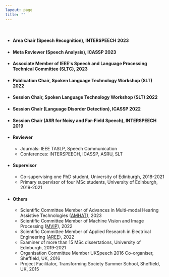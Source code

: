 ```yaml
---
layout: page
title: ""
---
```


<br>

* #### Area Chair (Speech Recognition), INTERSPEECH 2023 
* #### Meta Reviewer (Speech Analysis), ICASSP 2023 
* #### Associate Member of IEEE's Speech and Language Processing Technical Committee (SLTC), 2023
* #### Publication Chair, Spoken Language Technology Workshop (SLT) 2022
* #### Session Chair, Spoken Language Technology Workshop (SLT) 2022
* #### Session Chair (Language Disorder Detection), ICASSP 2022
* #### Session Chair (ASR for Noisy and Far-Field Speech), INTERSPEECH 2019


* #### Reviewer 
   - Journals: IEEE TASLP, Speech Communication
   - Conferences: INTERSPEECH, ICASSP, ASRU, SLT
 
 
* #### Supervisor 
   - Co-supervising one PhD student, University of Edinburgh, 2018-2021
   - Primary supervisor of four MSc students, University of Edinburgh, 2019-2021


* #### Others
   - Scientific Committee Member of Advances in Multi-modal Hearing Assistive Technologies ([AMHAT](https://cogmhear.org/amhat2023/)), 2023
   - Scientific Committee Member of Machine Vision and Image Processing ([MVIP](https://mvip2022.ismvipconf.ir/Sci.php)), 2022
   - Scientific Committee Member of Applied Research in Electrical Engineering ([AREE](https://aree2023.scu.ac.ir/fa/page.php?rid=58)), 2022
   - Examiner of more than 15 MSc dissertations, University of Edinburgh, 2019-2021
   - Organisation Committee Member UKSpeech 2016 Co-organiser, Sheffield, UK, 2016
   - Project Facilitator, Transforming Society Summer School, Sheffield, UK, 2015

